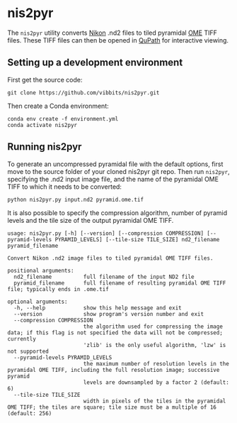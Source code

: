 # nis2pyr

The `nis2pyr` utility converts [Nikon](https://www.microscope.healthcare.nikon.com/products/software/nis-elements) .nd2 files to tiled pyramidal [OME](https://www.openmicroscopy.org/) TIFF files. These TIFF files can then be opened in [QuPath](https://qupath.github.io/) for interactive viewing.

## Setting up a development environment

First get the source code:
```
git clone https://github.com/vibbits/nis2pyr.git
```

Then create a Conda environment:
```
conda env create -f environment.yml
conda activate nis2pyr
```

## Running nis2pyr

To generate an uncompressed pyramidal file with the default options, first move to the source folder of your cloned nis2pyr git repo. Then run `nis2pyr`, specifying the .nd2 input image file, and the name of the pyramidal OME TIFF to which it needs to be converted:

```
python nis2pyr.py input.nd2 pyramid.ome.tif
```

It is also possible to specify the compression algorithm, number of pyramid levels and the tile size of the output pyramidal OME TIFF.

```
usage: nis2pyr.py [-h] [--version] [--compression COMPRESSION] [--pyramid-levels PYRAMID_LEVELS] [--tile-size TILE_SIZE] nd2_filename pyramid_filename

Convert Nikon .nd2 image files to tiled pyramidal OME TIFF files.

positional arguments:
  nd2_filename          full filename of the input ND2 file
  pyramid_filename      full filename of resulting pyramidal OME TIFF file; typically ends in .ome.tif

optional arguments:
  -h, --help            show this help message and exit
  --version             show program's version number and exit
  --compression COMPRESSION
                        the algorithm used for compressing the image data; if this flag is not specified the data will not be compressed; currently
                        'zlib' is the only useful algorithm, 'lzw' is not supported
  --pyramid-levels PYRAMID_LEVELS
                        the maximum number of resolution levels in the pyramidal OME TIFF, including the full resolution image; successive pyramid
                        levels are downsampled by a factor 2 (default: 6)
  --tile-size TILE_SIZE
                        width in pixels of the tiles in the pyramidal OME TIFF; the tiles are square; tile size must be a multiple of 16 (default: 256)
```